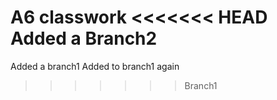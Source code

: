 A6 classwork
<<<<<<< HEAD
Added a Branch2
=======
Added a branch1
Added to branch1 again
>>>>>>> Branch1
